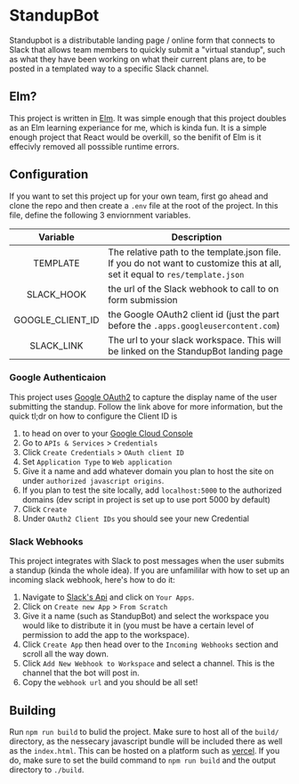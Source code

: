 # StandupBot

Standupbot is a distributable landing page / online form that connects to Slack that allows team members to quickly submit a "virtual standup", such as what they have been working on what their current plans are, to be posted in a templated way to a specific Slack channel.

## Elm?

This project is written in [Elm](https://elm-lang.org/). It was simple enough that this project doubles as an Elm learning experiance for me, which is kinda fun. It is a simple enough project that React would be overkill, so the benifit of Elm is it effecivly removed all posssible runtime errors.

## Configuration

If you want to set this project up for your own team, first go ahead and clone the repo and then create a `.env` file at the root of the project. In this file, define the following 3 enviornment variables.

|     Variable     | Description                                                                                                                   |
| :--------------: | ----------------------------------------------------------------------------------------------------------------------------- |
|     TEMPLATE     | The relative path to the template.json file. If you do not want to customize this at all, set it equal to `res/template.json` |
|    SLACK_HOOK    | the url of the Slack webhook to call to on form submission                                                                    |
| GOOGLE_CLIENT_ID | the Google OAuth2 client id (just the part before the `.apps.googleusercontent.com`)                                          |
|    SLACK_LINK    | The url to your slack workspace. This will be linked on the StandupBot landing page                                           |

### Google Authenticaion

This project uses [Google OAuth2](https://developers.google.com/adwords/api/docs/guides/authentication) to capture the display name of the user submitting the standup. Follow the link above for more information, but the quick tl;dr on how to configure the Client ID is

1. to head on over to your [Google Cloud Console](https://console.cloud.google.com)
2. Go to `APIs & Services` > `Credentials`
3. Click `Create Credentials` > `OAuth client ID`
4. Set `Application Type` to `Web application`
5. Give it a name and add whatever domain you plan to host the site on under `authorized javascript origins`.
6. If you plan to test the site locally, add `localhost:5000` to the authorized domains (dev script in project is set up to use port 5000 by default)
7. Click `Create`
8. Under `OAuth2 Client IDs` you should see your new Credential

### Slack Webhooks

This project integrates with Slack to post messages when the user submits a standup (kinda the whole idea). If you are unfamililar with how to set up an incoming slack webhook, here's how to do it:

1. Navigate to [Slack's Api](https://api.slack.com) and click on `Your Apps`.
2. Click on `Create new App` > `From Scratch`
3. Give it a name (such as StandupBot) and select the workspace you would like to distribute it in (you must be have a certain level of permission to add the app to the workspace).
4. Click `Create App` then head over to the `Incoming Webhooks` section and scroll all the way down.
5. Click `Add New Webhook to Workspace` and select a channel. This is the channel that the bot will post in.
6. Copy the `webhook url` and you should be all set!

## Building

Run `npm run build` to bulid the project. Make sure to host all of the `build/` directory, as the nessecary javascript bundle will be included there as well as the `index.html`. This can be hosted on a platform such as [vercel](https://vercel.com). If you do, make sure to set the build command to `npm run build` and the output directory to `./build`.
